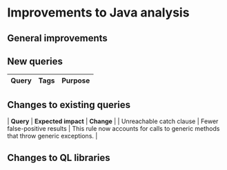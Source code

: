 # Improvements to Java analysis

## General improvements

## New queries

| **Query**                                     | **Tags**                                             | **Purpose**                                                                                                                                                                 |
|-----------------------------------------------|------------------------------------------------------|-----------------------------------------------------------------------------------------------------------------------------------------------------------------------------|

## Changes to existing queries

| **Query**                      | **Expected impact**        | **Change**                                   |
| Unreachable catch clause | Fewer false-positive results | This rule now accounts for calls to generic methods that throw generic exceptions. |

## Changes to QL libraries

